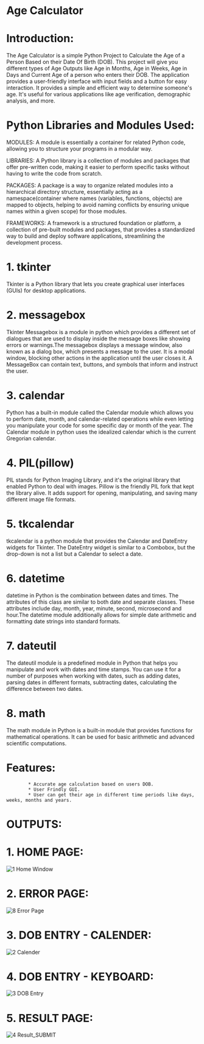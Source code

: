 # Age Calculator

# Introduction:
The Age Calculator is a simple Python Project to Calculate the Age of a Person Based on their Date Of Birth (DOB). This project will give you different types of Age Outputs like Age in Months, Age in Weeks, Age in Days and Current Age of a person who enters their DOB.  The application provides a user-friendly interface with input fields and a button for easy interaction. It provides a simple and efficient way to determine someone's age. It's useful for various applications like age verification, demographic analysis, and more.

# Python Libraries and Modules Used:

MODULES: A module is essentially a container for related Python code, allowing you to structure your programs in a modular way.

LIBRARIES: A Python library is a collection of modules and packages that offer pre-written code, making it easier to perform specific tasks without having to write the code from scratch.

PACKAGES: A package is a way to organize related modules into a hierarchical directory structure, essentially acting as a namespace(container where names (variables, functions, objects) are mapped to objects, helping to avoid naming conflicts by ensuring unique names within a given scope) for those modules.

FRAMEWORKS:  A framework is a structured foundation or platform, a collection of pre-built modules and packages, that provides a standardized way to build and deploy software applications, streamlining the development process. 

# 1. tkinter
Tkinter is a Python library that lets you create graphical user interfaces (GUIs) for desktop applications.

# 2. messagebox
Tkinter Messagebox is a module in python which provides a different set of dialogues that are used to display inside the message boxes like showing errors or warnings.The messagebox displays a message window, also known as a dialog box, which presents a message to the user. It is a modal window, blocking other actions in the application until the user closes it. A MessageBox can contain text, buttons, and symbols that inform and instruct the user.

# 3. calendar
Python has a built-in module called the Calendar module which allows you to perform date, month, and calendar-related operations while even letting you manipulate your code for some specific day or month of the year. The Calendar module in python uses the idealized calendar which is the current Gregorian calendar.

# 4. PIL(pillow)
PIL stands for Python Imaging Library, and it's the original library that enabled Python to deal with images. Pillow is the friendly PIL fork that kept the library alive. It adds support for opening, manipulating, and saving many different image file formats.

# 5. tkcalendar
tkcalendar is a python module that provides the Calendar and DateEntry widgets for Tkinter. The DateEntry widget is similar to a Combobox, but the drop-down is not a list but a Calendar to select a date.

# 6. datetime
datetime in Python is the combination between dates and times. The attributes of this class are similar to both date and separate classes. These attributes include day, month, year, minute, second, microsecond and hour.The datetime module additionally allows for simple date arithmetic and formatting date strings into standard formats.

# 7. dateutil
The dateutil module is a predefined module in Python that helps you manipulate and work with dates and time stamps. You can use it for a number of purposes when working with dates, such as adding dates, parsing dates in different formats, subtracting dates, calculating the difference between two dates.

# 8. math
The math module in Python is a built-in module that provides functions for mathematical operations. It can be used for basic arithmetic and advanced scientific computations.

# Features:
            * Accurate age calculation based on users DOB.
            * User Frindly GUI.
            * User can get their age in different time periods like days, weeks, months and years.

# OUTPUTS:

  # 1. HOME PAGE:

![1  Home Window](https://github.com/user-attachments/assets/cdee2773-08f9-4b74-9da0-afb10e4634af)

  # 2. ERROR PAGE:

![8  Error Page](https://github.com/user-attachments/assets/1646d682-3c0b-49ee-a056-708d8e146ac4)

  # 3. DOB ENTRY - CALENDER:
  
![2  Calender](https://github.com/user-attachments/assets/28d36dce-e785-46c2-b4aa-03507ac798ce)

  # 4. DOB ENTRY - KEYBOARD:

![3  DOB Entry](https://github.com/user-attachments/assets/55bbf0a9-5a2c-4f6c-8181-076a21dfb392)

  # 5. RESULT PAGE:

![4  Result_SUBMIT](https://github.com/user-attachments/assets/85fd0833-767c-403c-8aa5-179d19b0a5da)

  




